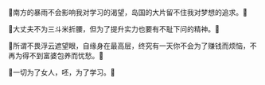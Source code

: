 🌳南方的暴雨不会影响我对学习的渴望，岛国的大片留不住我对梦想的追求。🍄

🍚大丈夫不为三斗米折腰，但为了提升实力也要有不耻下问的精神。👊

🍓所谓不畏浮云遮望眼，自缘身在最高层，终究有一天你不会为了赚钱而烦恼，不再为得不到富婆包养而忧愁。🍨

🙉一切为了女人，呸，为了学习。🌈
